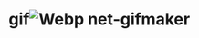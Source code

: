 # gif![Webp net-gifmaker](https://user-images.githubusercontent.com/98842524/152052024-9eb3b271-fe18-4102-8e47-1df670287609.gif)
